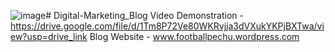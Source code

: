 ![image](https://github.com/Karthikeyan155/Digital-Marketing_Blog/assets/149361892/8a6eab44-df89-42c7-912a-e222e699f1cb)# Digital-Marketing_Blog
Video Demonstration - https://drive.google.com/file/d/1Tm8P72Ve80WKRvjja3dVXukYKPjBXTwa/view?usp=drive_link
Blog Website - www.footballpechu.wordpress.com
